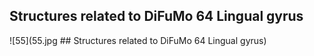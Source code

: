 


## Structures related to DiFuMo 64 Lingual gyrus

![55](55.jpg ## Structures related to DiFuMo 64 Lingual gyrus)